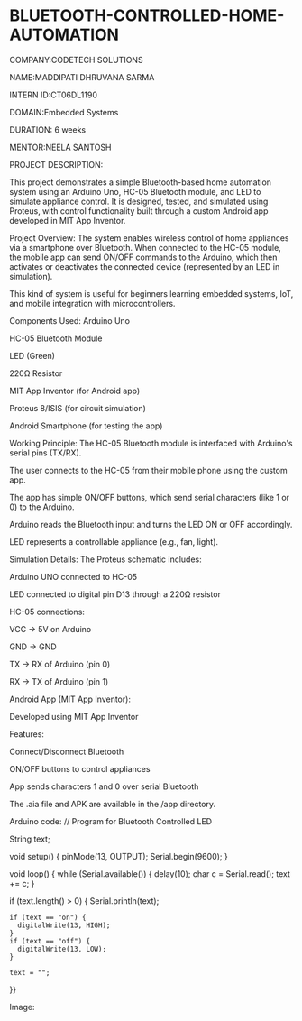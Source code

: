 # BLUETOOTH-CONTROLLED-HOME-AUTOMATION

COMPANY:CODETECH SOLUTIONS

NAME:MADDIPATI DHRUVANA SARMA

INTERN ID:CT06DL1190

DOMAIN:Embedded Systems

DURATION: 6 weeks

MENTOR:NEELA SANTOSH

PROJECT DESCRIPTION:

This project demonstrates a simple Bluetooth-based home automation system using an Arduino Uno, HC-05 Bluetooth module, and LED to simulate appliance control. It is designed, tested, and simulated using Proteus, with control functionality built through a custom Android app developed in MIT App Inventor.

Project Overview:
The system enables wireless control of home appliances via a smartphone over Bluetooth. When connected to the HC-05 module, the mobile app can send ON/OFF commands to the Arduino, which then activates or deactivates the connected device (represented by an LED in simulation).

This kind of system is useful for beginners learning embedded systems, IoT, and mobile integration with microcontrollers.

Components Used:
Arduino Uno

HC-05 Bluetooth Module

LED (Green)

220Ω Resistor

MIT App Inventor (for Android app)

Proteus 8/ISIS (for circuit simulation)

Android Smartphone (for testing the app)

Working Principle:
The HC-05 Bluetooth module is interfaced with Arduino's serial pins (TX/RX).

The user connects to the HC-05 from their mobile phone using the custom app.

The app has simple ON/OFF buttons, which send serial characters (like 1 or 0) to the Arduino.

Arduino reads the Bluetooth input and turns the LED ON or OFF accordingly.

LED represents a controllable appliance (e.g., fan, light).

Simulation Details:
The Proteus schematic includes:

Arduino UNO connected to HC-05

LED connected to digital pin D13 through a 220Ω resistor

HC-05 connections:

VCC → 5V on Arduino

GND → GND

TX → RX of Arduino (pin 0)

RX → TX of Arduino (pin 1)



Android App (MIT App Inventor):

Developed using MIT App Inventor

Features:

Connect/Disconnect Bluetooth

ON/OFF buttons to control appliances

App sends characters 1 and 0 over serial Bluetooth

The .aia file and APK are available in the /app directory.

Arduino code:
// Program for Bluetooth Controlled LED

String text;

void setup() {
  pinMode(13, OUTPUT);
  Serial.begin(9600);
}

void loop() {
  while (Serial.available()) {
    delay(10);
    char c = Serial.read();
    text += c;
  }

  if (text.length() > 0) {
    Serial.println(text);
    
    if (text == "on") {
      digitalWrite(13, HIGH);
    }
    if (text == "off") {
      digitalWrite(13, LOW);
    }

    text = "";
  }}

Image:

